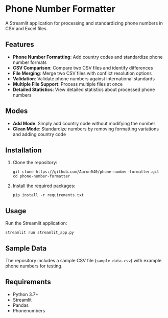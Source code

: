 # Phone Number Formatter

A Streamlit application for processing and standardizing phone numbers in CSV and Excel files.

## Features

- **Phone Number Formatting**: Add country codes and standardize phone number formats
- **CSV Comparison**: Compare two CSV files and identify differences
- **File Merging**: Merge two CSV files with conflict resolution options
- **Validation**: Validate phone numbers against international standards
- **Multiple File Support**: Process multiple files at once
- **Detailed Statistics**: View detailed statistics about processed phone numbers

## Modes

- **Add Mode**: Simply add country code without modifying the number
- **Clean Mode**: Standardize numbers by removing formatting variations and adding country code

## Installation

1. Clone the repository:
   ```
   git clone https://github.com/Auron040/phone-number-formatter.git
   cd phone-number-formatter
   ```

2. Install the required packages:
   ```
   pip install -r requirements.txt
   ```

## Usage

Run the Streamlit application:
```
streamlit run streamlit_app.py
```

## Sample Data

The repository includes a sample CSV file (`sample_data.csv`) with example phone numbers for testing.

## Requirements

- Python 3.7+
- Streamlit
- Pandas
- Phonenumbers

